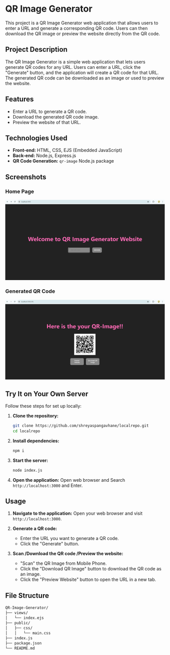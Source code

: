 # QR Image Generator

This project is a QR Image Generator web application that allows users to enter a URL and generate a corresponding QR code. Users can then download the QR image or preview the website directly from the QR code.

## Project Description

The QR Image Generator is a simple web application that lets users generate QR codes for any URL. Users can enter a URL, click the "Generate" button, and the application will create a QR code for that URL. The generated QR code can be downloaded as an image or used to preview the website.

## Features

- Enter a URL to generate a QR code.
- Download the generated QR code image.
- Preview the website of that URL.

## Technologies Used

- **Front-end:** HTML, CSS, EJS (Embedded JavaScript)
- **Back-end:** Node.js, Express.js
- **QR Code Generation:** `qr-image` Node.js package

## Screenshots

### Home Page
![Home Page](Images/Home%20Page.png)

### Generated QR Code
![Generated QR Code](Images/QR%20Page.png)


## Try It on Your Own Server

Follow these steps for set up locally:

1. **Clone the repository:**
    ```sh
    git clone https://github.com/shreyaspangavhane/localrepo.git
    cd localrepo
    ```

2. **Install dependencies:**
    ```sh
    npm i
    ```

3. **Start the server:**
    ```sh
    node index.js
    ```

4. **Open the application:**
    Open web browser and Search `http://localhost:3000` and Enter.

## Usage

1. **Navigate to the application:**
   Open your web browser and visit `http://localhost:3000`.

2. **Generate a QR code:**
   - Enter the URL you want to generate a QR code.
   - Click the "Generate" button.
   
3. **Scan /Download the QR code /Preview the website:**
   - "Scan" the QR Image from Mobile Phone.
   - Click the "Download QR Image" button to download the QR code as an image.
   - Click the "Preview Website" button to open the URL in a new tab.

## File Structure

```plaintext
QR-Image-Generator/
├── views/
│   └── index.ejs
├── public/
│   ├── css/
│   │   └── main.css
├── index.js
├── package.json
└── README.md

